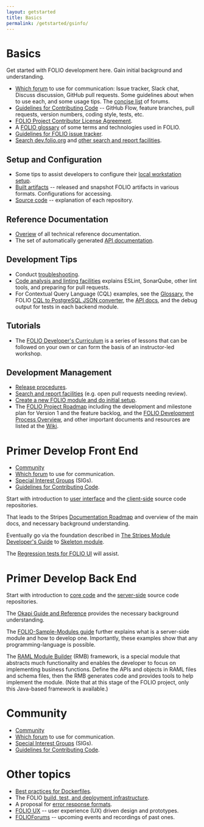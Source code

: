 ```yaml
---
layout: getstarted
title: Basics
permalink: /getstarted/gsinfo/
---
```


# Basics

Get started with FOLIO development here.  Gain initial background and understanding.

- [Which forum](/community/which-forum) to use for communication:
  Issue tracker, Slack chat, Discuss discussion, GitHub pull requests.
  Some guidelines about when to use each, and some usage tips.
  The [concise list](/community/#collaboration-tools) of forums.
- [Guidelines for Contributing Code](/community/contrib-code) --
  GitHub Flow, feature branches, pull requests, version numbers, coding style,
  tests, etc.
- [FOLIO Project Contributor License Agreement](/community/cla-process).
- A [FOLIO glossary](glossary) of some terms and technologies used in FOLIO.
- [Guidelines for FOLIO issue tracker](/community/guide-issues).
- [Search dev.folio.org](/search) and [other search and report facilities](/search-other).

## Setup and Configuration

- Some tips to assist developers to configure their
  [local workstation setup](setup).
- [Built artifacts](artifacts) -- released and snapshot FOLIO artifacts in various formats.
Configurations for accessing.
- [Source code](/source-code/) -- explanation of each repository.

## Reference Documentation

- [Overiew](reference) of all technical reference documentation.
- <span id="api-reference"/> The set of automatically generated [API documentation](api).

## Development Tips

- Conduct [troubleshooting](troubleshooting).
- [Code analysis and linting facilities](code-analysis) explains ESLint, SonarQube, other lint tools, and preparing for pull requests.
- For Contextual Query Language (CQL) examples, see the [Glossary](glossary#cql), the FOLIO [CQL to PostgreSQL JSON converter](https://github.com/folio-org/cql2pgjson-java), the [API docs](api), and the debug output for tests in each backend module.

## Tutorials

- The [FOLIO Developer's Curriculum](/curriculum/) is a series
of lessons that can be followed on your own or can form the basis of an
instructor-led workshop.

## Development Management

- [Release procedures](release-procedures).
- [Search and report facilities](/search-other) (e.g. open pull requests needing review).
- [Create a new FOLIO module and do initial setup](create-new-repo).
- The [FOLIO Project Roadmap](https://wiki.folio.org/display/PC/FOLIO+Roadmap) including the development and milestone plan for Version 1 and the feature backlog,
and the [FOLIO Development Process Overview](https://wiki.folio.org/display/COMMUNITY/FOLIO+Development+Process+Overview), and other important documents and resources are listed at the [Wiki](https://wiki.folio.org).

# Primer Develop Front End

- [Community](https://www.folio.org/community/)
- [Which forum](/guidelines/communityguidelines/) to use for communication.
- [Special Interest Groups](https://wiki.folio.org/display/PC/Special+Interest+Groups) (SIGs).
- [Guidelines for Contributing Code](/guidelines/contrib-code/).

Start with introduction to [user interface](/devguides/introduction/)
and the [client-side](/source/components/) source code repositories.

That leads to the Stripes [Documentation Roadmap](https://github.com/folio-org/stripes-core/blob/master/README.md#documentation-roadmap) and overview of the main docs, and necessary background understanding.

Eventually go via the foundation described in
[The Stripes Module Developer's Guide](https://github.com/folio-org/stripes-core/blob/master/doc/dev-guide.md)
to
[Skeleton module](https://github.com/folio-org/stripes-core/blob/master/doc/dev-guide.md#skeleton-module).

The [Regression tests for FOLIO UI](https://github.com/folio-org/ui-testing) will assist.

# Primer Develop Back End

Start with introduction to [core code](/devguides/introduction/)
and the [server-side](/source/components/) source code repositories.

The [Okapi Guide and Reference](https://github.com/folio-org/okapi/blob/master/doc/guide.md) provides the necessary background understanding.

The [FOLIO-Sample-Modules guide](https://github.com/folio-org/folio-sample-modules/blob/master/README.md) further explains what is a server-side module and how to develop one. Importantly, these examples show that any programming-language is possible.

The [RAML Module Builder](https://github.com/folio-org/raml-module-builder) (RMB) framework, is a special module that abstracts much functionality and enables the developer to focus on implementing business functions. Define the APIs and objects in RAML files and schema files, then the RMB generates code and provides tools to help implement the module.
(Note that at this stage of the FOLIO project, only this Java-based framework is available.)

# Community

- [Community](/community/)
- [Which forum](/community/which-forum) to use for communication.
- [Special Interest Groups](https://wiki.folio.org/display/PC/Special+Interest+Groups) (SIGs).
- [Guidelines for Contributing Code](/community/contrib-code).

# Other topics

- [Best practices for Dockerfiles](best-practices-dockerfiles).
- The FOLIO [build, test, and deployment infrastructure](automation).
- A proposal for [error response formats](https://github.com/folio-org/okapi/blob/master/doc/error-formats-in-folio.md).
- [FOLIO UX](http://ux.folio.org/) -- user experience (UX) driven design and prototypes.
- [FOLIOForums](https://www.openlibraryenvironment.org/archives/category/olfforum) -- upcoming events and recordings of past ones.
